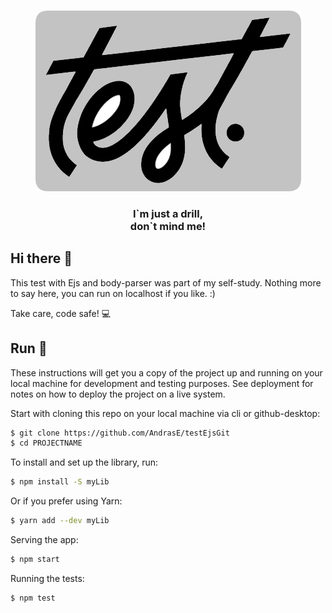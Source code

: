 <br>
<p align="center">
  <a href="https://youtu.be/dQw4w9WgXcQ" target="_blank" rel="noopener noreferrer">
  <img src="https://github.com/AndrasE/raw-readme/blob/main/testejsgit-readme-img.png?raw=true">
  </a>
</p>

<h3 align="center">
I`m just a drill,
 <br> 
 don`t mind me!
</h3>

## Hi there 👋

This test with Ejs and body-parser was part of my self-study. Nothing more to say here, you can run on localhost if you like. :)

Take care, code safe! 💻


## Run 🚀
These instructions will get you a copy of the project up and running on your local machine for development and testing purposes. See deployment for notes on how to deploy the project on a live system.

Start with cloning this repo on your local machine via cli or github-desktop:

```sh
$ git clone https://github.com/AndrasE/testEjsGit
$ cd PROJECTNAME
```
To install and set up the library, run:
```sh
$ npm install -S myLib
```

Or if you prefer using Yarn:
```sh
$ yarn add --dev myLib
```

Serving the app:
```sh
$ npm start
```
Running the tests:
```sh
$ npm test
```

